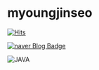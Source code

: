 # myoungjinseo


[![Hits](https://hits.seeyoufarm.com/api/count/incr/badge.svg?url=https%3A%2F%2Fgithub.com%2Fmyoungjinseo&count_bg=%2379C83D&title_bg=%23555555&icon=&icon_color=%23E7E7E7&title=hits&edge_flat=false)](https://hits.seeyoufarm.com)





[![naver Blog Badge](https://img.shields.io/badge/NAVER-BLOG-03C75A.svg?&style=for-the-badge&logo=#NAVER&logoColor=04CF5C"logo&link=https://blog.naver.com/smjsih/)](https://blog.naver.com/smjsih/)




<img alt="JAVA" src ="https://img.shields.io/badge/JAVA-007396.svg?&style=for-the-badge&logo=JAVA&logoColor=white"/>
